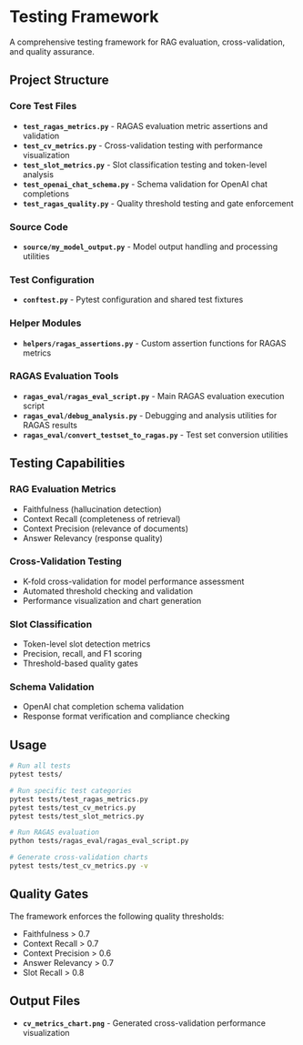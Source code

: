 # Testing Framework

A comprehensive testing framework for RAG evaluation, cross-validation, and quality assurance.

## Project Structure

### Core Test Files
- **`test_ragas_metrics.py`** - RAGAS evaluation metric assertions and validation
- **`test_cv_metrics.py`** - Cross-validation testing with performance visualization
- **`test_slot_metrics.py`** - Slot classification testing and token-level analysis
- **`test_openai_chat_schema.py`** - Schema validation for OpenAI chat completions
- **`test_ragas_quality.py`** - Quality threshold testing and gate enforcement

### Source Code
- **`source/my_model_output.py`** - Model output handling and processing utilities

### Test Configuration
- **`conftest.py`** - Pytest configuration and shared test fixtures

### Helper Modules
- **`helpers/ragas_assertions.py`** - Custom assertion functions for RAGAS metrics

### RAGAS Evaluation Tools
- **`ragas_eval/ragas_eval_script.py`** - Main RAGAS evaluation execution script
- **`ragas_eval/debug_analysis.py`** - Debugging and analysis utilities for RAGAS results
- **`ragas_eval/convert_testset_to_ragas.py`** - Test set conversion utilities

## Testing Capabilities

### RAG Evaluation Metrics
- Faithfulness (hallucination detection)
- Context Recall (completeness of retrieval)
- Context Precision (relevance of documents)
- Answer Relevancy (response quality)

### Cross-Validation Testing
- K-fold cross-validation for model performance assessment
- Automated threshold checking and validation
- Performance visualization and chart generation

### Slot Classification
- Token-level slot detection metrics
- Precision, recall, and F1 scoring
- Threshold-based quality gates

### Schema Validation
- OpenAI chat completion schema validation
- Response format verification and compliance checking

## Usage

```bash
# Run all tests
pytest tests/

# Run specific test categories
pytest tests/test_ragas_metrics.py
pytest tests/test_cv_metrics.py
pytest tests/test_slot_metrics.py

# Run RAGAS evaluation
python tests/ragas_eval/ragas_eval_script.py

# Generate cross-validation charts
pytest tests/test_cv_metrics.py -v
```

## Quality Gates

The framework enforces the following quality thresholds:
- Faithfulness > 0.7
- Context Recall > 0.7
- Context Precision > 0.6
- Answer Relevancy > 0.7
- Slot Recall > 0.8

## Output Files

- **`cv_metrics_chart.png`** - Generated cross-validation performance visualization 